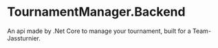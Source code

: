 # TournamentManager.Backend
An api made by .Net Core to manage your tournament, built for a Team-Jassturnier.
